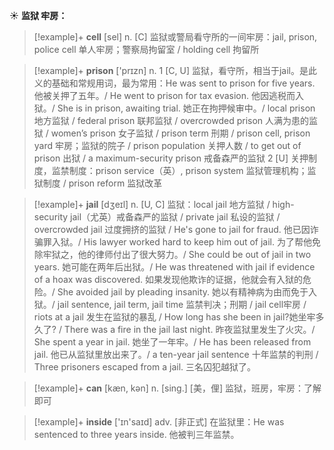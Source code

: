 ☀ <span class="category">**监狱 牢房：**</span>
>[!example]+ <span class="vocabulary">**cell**</span> [sel] 
> <span class="definition">n. [C] 监狱或警局看守所的一间牢房：</span>jail, prison, police cell 单人牢房；警察局拘留室 / holding cell 拘留所

>[!example]+ <span class="vocabulary">**prison**</span> ['prɪzn] 
> <span class="definition">n. 1 [C, U] 监狱，看守所，相当于jail。是此义的基础和常规用词，最为常用：</span>He was sent to prison for five years. 他被关押了五年。/ He went to prison for tax evasion. 他因逃税而入狱。/ She is in prison, awaiting trial. 她正在拘押候审中。/ local prison 地方监狱 / federal prison 联邦监狱 / overcrowded prison 人满为患的监狱 / women’s prison 女子监狱 / prison term 刑期 / prison cell, prison yard 牢房；监狱的院子 / prison population 关押人数 / to get out of prison 出狱 / a maximum-security prison 戒备森严的监狱 <span class="definition">2 [U] 关押制度，监禁制度：</span>prison service（英）, prison system 监狱管理机构；监狱制度 / prison reform 监狱改革
           
>[!example]+ <span class="vocabulary">**jail**</span> [dʒeɪl]
> <span class="definition">n. [U, C] 监狱：</span>local jail 地方监狱 / high-security jail（尤英）戒备森严的监狱 / private jail 私设的监狱 / overcrowded jail 过度拥挤的监狱 / He's gone to jail for fraud. 他已因诈骗罪入狱。/ His lawyer worked hard to keep him out of jail. 为了帮他免除牢狱之，他的律师付出了很大努力。/ She could be out of jail in two years. 她可能在两年后出狱。/ He was threatened with jail if evidence of a hoax was discovered. 如果发现他欺诈的证据，他就会有入狱的危险。/ She avoided jail by pleading insanity. 她以有精神病为由而免于入狱。/ jail sentence, jail term, jail time 监禁判决；刑期 / jail cell牢房 / riots at a jail 发生在监狱的暴乱 / How long has she been in jail?她坐牢多久了? / There was a fire in the jail last night. 昨夜监狱里发生了火灾。/ She spent a year in jail. 她坐了一年牢。/ He has been released from jail. 他已从监狱里放出来了。/ a ten-year jail sentence 十年监禁的判刑 / Three prisoners escaped from a jail. 三名囚犯越狱了。

>[!example]+ <span class="vocabulary">**can**</span> [kæn, kən] 
> <span class="definition">n. [sing.] [美，俚] 监狱，班房，牢房：</span>了解即可

>[!example]+ <span class="vocabulary">**inside**</span> ['ɪn'saɪd] 
> <span class="definition">adv. [非正式] 在监狱里：</span>He was sentenced to three years inside. 他被判三年监禁。

